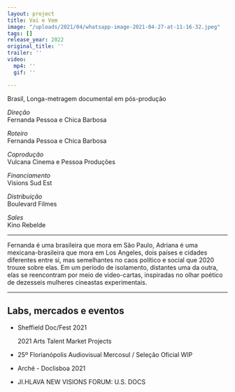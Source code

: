 ```yaml
---
layout: project
title: Vai e Vem
image: "/uploads/2021/04/whatsapp-image-2021-04-27-at-11-16-32.jpeg"
tags: []
release_year: 2022
original_title: ''
trailer: ''
video:
  mp4: ''
  gif: ''

---
```

Brasil, Longa-metragem documental em pós-produção

_Direção_  
Fernanda Pessoa e Chica Barbosa

_Roteiro_  
Fernanda Pessoa e Chica Barbosa

_Coprodução_  
Vulcana Cinema e Pessoa Produções

_Financiamento_  
Visions Sud Est

_Distribuição_  
Boulevard Filmes

_Sales_  
Kino Rebelde

***

Fernanda é uma brasileira que mora em São Paulo, Adriana é uma mexicana-brasileira que mora em Los Angeles, dois países e cidades diferentes entre si, mas semelhantes no caos político e social que 2020 trouxe sobre elas. Em um período de isolamento, distantes uma da outra, elas se reencontram por meio de video-cartas, inspiradas no olhar poético de dezesseis mulheres cineastas experimentais.

***

## Labs, mercados e eventos

* Sheffield Doc/Fest 2021

  2021 Arts Talent Market Projects
* 25º Florianópolis Audiovisual Mercosul / Seleção Oficial WIP
* Arché - Doclisboa 2021
* JI.HLAVA NEW VISIONS FORUM: U.S. DOCS